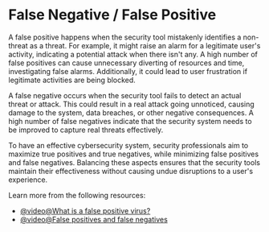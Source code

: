 # False Negative / False Positive

A false positive happens when the security tool mistakenly identifies a non-threat as a threat. For example, it might raise an alarm for a legitimate user's activity, indicating a potential attack when there isn't any. A high number of false positives can cause unnecessary diverting of resources and time, investigating false alarms. Additionally, it could lead to user frustration if legitimate activities are being blocked.

A false negative occurs when the security tool fails to detect an actual threat or attack. This could result in a real attack going unnoticed, causing damage to the system, data breaches, or other negative consequences. A high number of false negatives indicate that the security system needs to be improved to capture real threats effectively.

To have an effective cybersecurity system, security professionals aim to maximize true positives and true negatives, while minimizing false positives and false negatives. Balancing these aspects ensures that the security tools maintain their effectiveness without causing undue disruptions to a user's experience.

Learn more from the following resources:

- [@video@What is a false positive virus?](https://www.youtube.com/watch?v=WrcAGBvIT14)
- [@video@False positives and false negatives](https://www.youtube.com/watch?v=bUNBzMnfHLw)